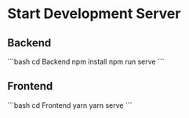# Start Development Server

## Backend

<code-group>
<code-block title="NPM">
```bash
cd Backend
npm install
npm run serve
```
</code-block>
</code-group>

## Frontend

<code-group>
<code-block title="YARN">
```bash
cd Frontend
yarn
yarn serve
```
</code-block>
</code-group>